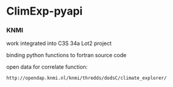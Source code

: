 # ClimExp-pyapi

### KNMI
work integrated into C3S 34a Lot2 project

binding python functions to fortran source code









open data for correlate function:
```
http://opendap.knmi.nl/knmi/thredds/dodsC/climate_explorer/
```

